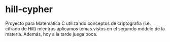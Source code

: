 # hill-cypher
Proyecto para Matemática C utilizando conceptos de criptografia (i.e. cifrado de Hill) mientras aplicamos temas vistos en el segundo módulo de la materia. 
Además, hoy a la tarde juega boca. 
